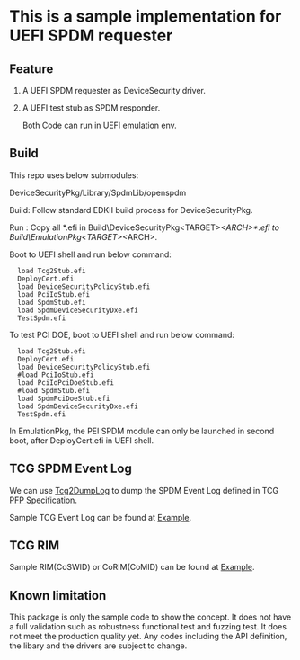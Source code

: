 # This is a sample implementation for UEFI SPDM requester

## Feature

1) A UEFI SPDM requester as DeviceSecurity driver.

2) A UEFI test stub as SPDM responder.

   Both Code can run in UEFI emulation env.

## Build

This repo uses below submodules:

  DeviceSecurityPkg/Library/SpdmLib/openspdm

Build:
  Follow standard EDKII build process for DeviceSecurityPkg.

Run :
  Copy all *.efi in Build\DeviceSecurityPkg\<TARGET>_<TOOLCHAIN>\<ARCH>\*.efi to Build\EmulationPkg\<TARGET>_<TOOLCHAIN>\<ARCH>\.

  Boot to UEFI shell and run below command:

  ```
    load Tcg2Stub.efi
    DeployCert.efi
    load DeviceSecurityPolicyStub.efi
    load PciIoStub.efi
    load SpdmStub.efi
    load SpdmDeviceSecurityDxe.efi
    TestSpdm.efi
  ```

  To test PCI DOE, boot to UEFI shell and run below command:

  ```
    load Tcg2Stub.efi
    DeployCert.efi
    load DeviceSecurityPolicyStub.efi
    #load PciIoStub.efi
    load PciIoPciDoeStub.efi
    #load SpdmStub.efi
    load SpdmPciDoeStub.efi
    load SpdmDeviceSecurityDxe.efi
    TestSpdm.efi
  ```

  In EmulationPkg, the PEI SPDM module can only be launched in second boot, after DeployCert.efi in UEFI shell.

## TCG SPDM Event Log

  We can use [Tcg2DumpLog](https://github.com/jyao1/edk2/tree/DeviceSecurity/DeviceSecurityPkg/Test/Tcg2DumpLog) to dump the SPDM Event Log defined in TCG [PFP Specification](https://trustedcomputinggroup.org/resource/pc-client-specific-platform-firmware-profile-specification/).

  Sample TCG Event Log can be found at [Example](https://github.com/jyao1/edk2/tree/DeviceSecurity/DeviceSecurityPkg/Example).

## TCG RIM

  Sample RIM(CoSWID) or CoRIM(CoMID) can be found at [Example](https://github.com/jyao1/edk2/tree/DeviceSecurity/DeviceSecurityPkg/Example).

## Known limitation
This package is only the sample code to show the concept.
It does not have a full validation such as robustness functional test and fuzzing test. It does not meet the production quality yet.
Any codes including the API definition, the libary and the drivers are subject to change.

